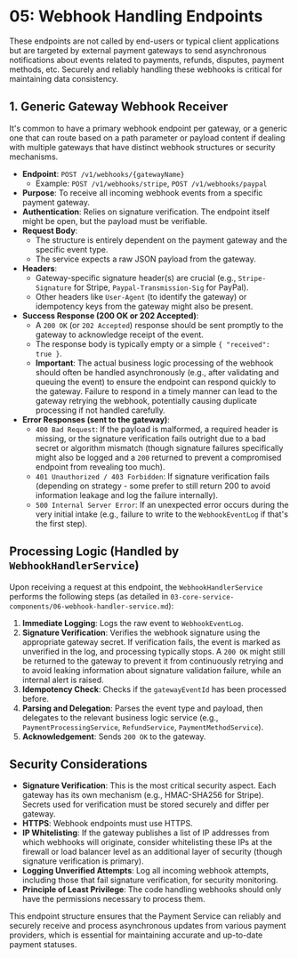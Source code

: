 # 05: Webhook Handling Endpoints

These endpoints are not called by end-users or typical client applications but are targeted by external payment gateways to send asynchronous notifications about events related to payments, refunds, disputes, payment methods, etc. Securely and reliably handling these webhooks is critical for maintaining data consistency.

## 1. Generic Gateway Webhook Receiver

It's common to have a primary webhook endpoint per gateway, or a generic one that can route based on a path parameter or payload content if dealing with multiple gateways that have distinct webhook structures or security mechanisms.

*   **Endpoint**: `POST /v1/webhooks/{gatewayName}`
    *   Example: `POST /v1/webhooks/stripe`, `POST /v1/webhooks/paypal`
*   **Purpose**: To receive all incoming webhook events from a specific payment gateway.
*   **Authentication**: Relies on signature verification. The endpoint itself might be open, but the payload must be verifiable.
*   **Request Body**: 
    *   The structure is entirely dependent on the payment gateway and the specific event type.
    *   The service expects a raw JSON payload from the gateway.
*   **Headers**: 
    *   Gateway-specific signature header(s) are crucial (e.g., `Stripe-Signature` for Stripe, `Paypal-Transmission-Sig` for PayPal).
    *   Other headers like `User-Agent` (to identify the gateway) or idempotency keys from the gateway might also be present.
*   **Success Response (200 OK or 202 Accepted)**:
    *   A `200 OK` (or `202 Accepted`) response should be sent promptly to the gateway to acknowledge receipt of the event. 
    *   The response body is typically empty or a simple `{ "received": true }`.
    *   **Important**: The actual business logic processing of the webhook should often be handled asynchronously (e.g., after validating and queuing the event) to ensure the endpoint can respond quickly to the gateway. Failure to respond in a timely manner can lead to the gateway retrying the webhook, potentially causing duplicate processing if not handled carefully.
*   **Error Responses (sent to the gateway)**:
    *   `400 Bad Request`: If the payload is malformed, a required header is missing, or the signature verification fails outright due to a bad secret or algorithm mismatch (though signature failures specifically might also be logged and a `200` returned to prevent a compromised endpoint from revealing too much).
    *   `401 Unauthorized / 403 Forbidden`: If signature verification fails (depending on strategy - some prefer to still return 200 to avoid information leakage and log the failure internally).
    *   `500 Internal Server Error`: If an unexpected error occurs during the very initial intake (e.g., failure to write to the `WebhookEventLog` if that's the first step).

## Processing Logic (Handled by `WebhookHandlerService`)

Upon receiving a request at this endpoint, the `WebhookHandlerService` performs the following steps (as detailed in `03-core-service-components/06-webhook-handler-service.md`):

1.  **Immediate Logging**: Logs the raw event to `WebhookEventLog`.
2.  **Signature Verification**: Verifies the webhook signature using the appropriate gateway secret. If verification fails, the event is marked as unverified in the log, and processing typically stops. A `200 OK` might still be returned to the gateway to prevent it from continuously retrying and to avoid leaking information about signature validation failure, while an internal alert is raised.
3.  **Idempotency Check**: Checks if the `gatewayEventId` has been processed before.
4.  **Parsing and Delegation**: Parses the event type and payload, then delegates to the relevant business logic service (e.g., `PaymentProcessingService`, `RefundService`, `PaymentMethodService`).
5.  **Acknowledgement**: Sends `200 OK` to the gateway.

## Security Considerations

*   **Signature Verification**: This is the most critical security aspect. Each gateway has its own mechanism (e.g., HMAC-SHA256 for Stripe). Secrets used for verification must be stored securely and differ per gateway.
*   **HTTPS**: Webhook endpoints must use HTTPS.
*   **IP Whitelisting**: If the gateway publishes a list of IP addresses from which webhooks will originate, consider whitelisting these IPs at the firewall or load balancer level as an additional layer of security (though signature verification is primary).
*   **Logging Unverified Attempts**: Log all incoming webhook attempts, including those that fail signature verification, for security monitoring.
*   **Principle of Least Privilege**: The code handling webhooks should only have the permissions necessary to process them.

This endpoint structure ensures that the Payment Service can reliably and securely receive and process asynchronous updates from various payment providers, which is essential for maintaining accurate and up-to-date payment statuses.
